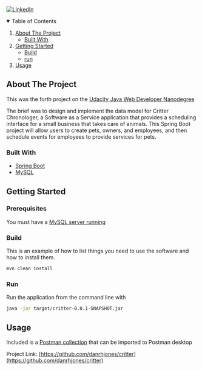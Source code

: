 [![LinkedIn][linkedin-shield]][linkedin-url]

<!-- TABLE OF CONTENTS -->
<details open="open">
  <summary>Table of Contents</summary>
  <ol>
    <li>
      <a href="#about-the-project">About The Project</a>
      <ul>
        <li><a href="#built-with">Built With</a></li>
      </ul>
    </li>
    <li>
      <a href="#getting-started">Getting Started</a>
      <ul>
        <li><a href="#build">Build</a></li>
        <li><a href="#run">run</a></li>
      </ul>
    </li>
    <li><a href="#usage">Usage</a></li>
  </ol>
</details>



<!-- ABOUT THE PROJECT -->
## About The Project

This was the forth project on the [Udacity Java Web Developer Nanodegree](https://www.udacity.com/course/java-developer-nanodegree--nd035)

The brief was to design and implement the data model for Critter Chronologer, a Software as a Service application that provides a scheduling interface for a small business that takes care of animals. This Spring Boot project will allow users to create pets, owners, and employees, and then schedule events for employees to provide services for pets.

### Built With

* [Spring Boot](https://spring.io/projects/spring-boot)
* [MySQL](https://dev.mysql.com/)


## Getting Started

### Prerequisites 

You must have a [MySQL server running](https://dev.mysql.com/doc/mysql-getting-started/en/) 

### Build

This is an example of how to list things you need to use the software and how to install them.

  ```sh
  mvn clean install
  ```

### Run

Run the application from the command line with 

  ```sh 
  java -jar target/critter-0.0.1-SNAPSHOT.jar
  ```
## Usage
Included is a [Postman collection](src/main/resources/Udacity.postman_collection.json) that can be imported to Postman desktop


Project Link: [https://github.com/danrhjones/critter](https://github.com/danrhjones/critter)

[linkedin-shield]: https://img.shields.io/badge/-LinkedIn-black.svg?style=for-the-badge&logo=linkedin&colorB=555
[linkedin-url]: https://www.linkedin.com/in/danrhjones/
